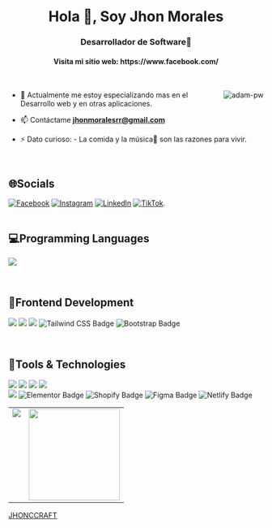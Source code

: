 <h1 align="center">Hola 👋, Soy Jhon Morales</h1>
<h3 align="center">Desarrollador de Software🌟</h3>
<h4 align="center">Visita mi sitio web: https://www.facebook.com/</h4>

<br>

<p><img align="right" src="https://github.com/Adam-pw/Adam-pw/blob/main/animation_500_kxa883sd.gif" alt="adam-pw"/></p>


- 🌱 Actualmente me estoy especializando mas en el Desarrollo web y en otras aplicaciones.

- 📫 Contáctame **jhonmoralesrr@gmail.com**

- ⚡ Dato curioso: - La comida y la música🎵 son las razones para vivir.

<br>

## 🌐Socials
[![Facebook](https://img.shields.io/badge/Facebook-%231877F2.svg?logo=Facebook&logoColor=white)](https://www.facebook.com/profile.php?id=100088029764004) [![Instagram](https://img.shields.io/badge/Instagram-%23E4405F.svg?logo=Instagram&logoColor=white)](https://www.instagram.com/roberthjhn/) [![LinkedIn](https://img.shields.io/badge/LinkedIn-%230077B5.svg?logo=linkedin&logoColor=white)](https://www.linkedin.com/in/jhon-morales-3a18a9327/) [![TikTok](https://img.shields.io/badge/TikTok-%23000000.svg?logo=TikTok&logoColor=white)](https://www.tiktok.com/@jjcrft?_t=ZM-8ubrtaN0cY2&_r=1).
<br>
<br>
## 💻Programming Languages
<p>
  <img src="https://img.shields.io/badge/JavaScript-F7DF1E?style=for-the-badge&logo=javascript&logoColor=black">
</p>
<br>

## 🐛Frontend Development
<p>
  <img src="https://img.shields.io/badge/HTML5-E34F26?style=for-the-badge&logo=html5&logoColor=white">
  <img src="https://img.shields.io/badge/CSS3-1572B6?style=for-the-badge&logo=css3&logoColor=white">
  <img src="https://img.shields.io/badge/React-20232A?style=for-the-badge&logo=react&logoColor=61DAFB">
  <img src="https://img.shields.io/badge/TailwindCSS-06B6D4?style=for-the-badge&logo=tailwindcss&logoColor=white" alt="Tailwind CSS Badge">
  <img src="https://img.shields.io/badge/Bootstrap-7952B3?style=for-the-badge&logo=bootstrap&logoColor=white" alt="Bootstrap Badge">
</p>


<br>

## 🚀Tools & Technologies 
<p>
  <img src="https://img.shields.io/badge/Git-F05032?style=for-the-badge&logo=git&logoColor=white">
  <img src="https://img.shields.io/badge/GitHub-100000?style=for-the-badge&logo=github&logoColor=white">
  <img src="https://img.shields.io/badge/Notion-FDFDFD?style=for-the-badge&logo=notion&logoColor=black">
  <img src="https://img.shields.io/badge/Vercel-000000?style=for-the-badge&logo=vercel&logoColor=white">
  <br>
  <img src="https://img.shields.io/badge/wordpress-2596BE?style=for-the-badge&logo=wordpress&logoColor=white">
  <img src="https://img.shields.io/badge/Elementor-92003B?style=for-the-badge&logo=elementor&logoColor=white" alt="Elementor Badge">
  <img src="https://img.shields.io/badge/Shopify-96BF48?style=for-the-badge&logo=shopify&logoColor=white" alt="Shopify Badge">
  <img src="https://img.shields.io/badge/Figma-28105A?style=for-the-badge&logo=figma&logoColor=white" alt="Figma Badge">
  <img src="https://img.shields.io/badge/Netlify-00C7B7?style=for-the-badge&logo=netlify&logoColor=white" alt="Netlify Badge">

</p>

<table>
  <tr>
    <td valign="top"><img src="https://github-readme-stats.vercel.app/api/top-langs/?username=JHONCCRAFT&theme=radical&card_width=450em)](https://github.com/JHONCCRAFT/JHONCCRAFT/github-readme-stats"/></td>
    <td valign="top"><img height="180em" src="https://github-readme-stats.vercel.app/api?username=JHONCCRAFT&show_icons=true&hide_border=true&&count_private=true&include_all_commits=true&theme=radical&hide_stars=false" /></td>
  </tr>
</table>

[JHONCCRAFT](https://github.com/JHONCCRAFT)
